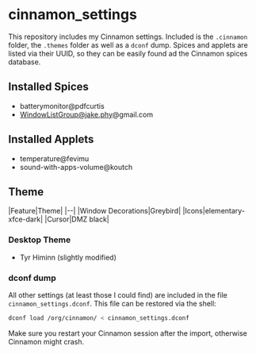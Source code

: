 # cinnamon_settings
This repository includes my Cinnamon settings. Included is the `.cinnamon` folder, the `.themes` folder as well as a `dconf` dump.
Spices and applets are listed via their UUID, so they can be easily found ad the Cinnamon spices database.

## Installed Spices
- batterymonitor@pdfcurtis
- WindowListGroup@jake.phy@gmail.com


## Installed Applets
- temperature@fevimu
- sound-with-apps-volume@koutch

## Theme
|Feature|Theme|
|--|
|Window Decorations|Greybird|
|Icons|elementary-xfce-dark|
|Cursor|DMZ black|

### Desktop Theme
- Tyr Himinn (slightly modified)


### dconf dump
All other settings (at least those I could find) are included in the file `cinnamon_settings.dconf`.
This file can be restored via the shell:

```bash
dconf load /org/cinnamon/ < cinnamon_settings.dconf
```

Make sure you restart your Cinnamon session after the import, otherwise Cinnamon might crash.
